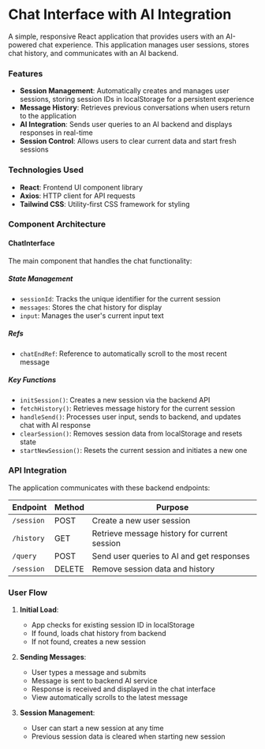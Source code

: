 # Chat Interface with AI Integration

A simple, responsive React application that provides users with an AI-powered chat experience. This application manages user sessions, stores chat history, and communicates with an AI backend.

### Features

- **Session Management**: Automatically creates and manages user sessions, storing session IDs in localStorage for a persistent experience
- **Message History**: Retrieves previous conversations when users return to the application
- **AI Integration**: Sends user queries to an AI backend and displays responses in real-time
- **Session Control**: Allows users to clear current data and start fresh sessions

### Technologies Used

- **React**: Frontend UI component library
- **Axios**: HTTP client for API requests
- **Tailwind CSS**: Utility-first CSS framework for styling

### Component Architecture

#### ChatInterface

The main component that handles the chat functionality:

##### State Management
- `sessionId`: Tracks the unique identifier for the current session
- `messages`: Stores the chat history for display
- `input`: Manages the user's current input text

##### Refs
- `chatEndRef`: Reference to automatically scroll to the most recent message

##### Key Functions
- `initSession()`: Creates a new session via the backend API
- `fetchHistory()`: Retrieves message history for the current session
- `handleSend()`: Processes user input, sends to backend, and updates chat with AI response
- `clearSession()`: Removes session data from localStorage and resets state
- `startNewSession()`: Resets the current session and initiates a new one

### API Integration

The application communicates with these backend endpoints:

| Endpoint | Method | Purpose |
|----------|--------|---------|
| `/session` | POST | Create a new user session |
| `/history` | GET | Retrieve message history for current session |
| `/query` | POST | Send user queries to AI and get responses |
| `/session` | DELETE | Remove session data and history |

### User Flow

1. **Initial Load**:
   - App checks for existing session ID in localStorage
   - If found, loads chat history from backend
   - If not found, creates a new session

2. **Sending Messages**:
   - User types a message and submits
   - Message is sent to backend AI service
   - Response is received and displayed in the chat interface
   - View automatically scrolls to the latest message

3. **Session Management**:
   - User can start a new session at any time
   - Previous session data is cleared when starting new session
